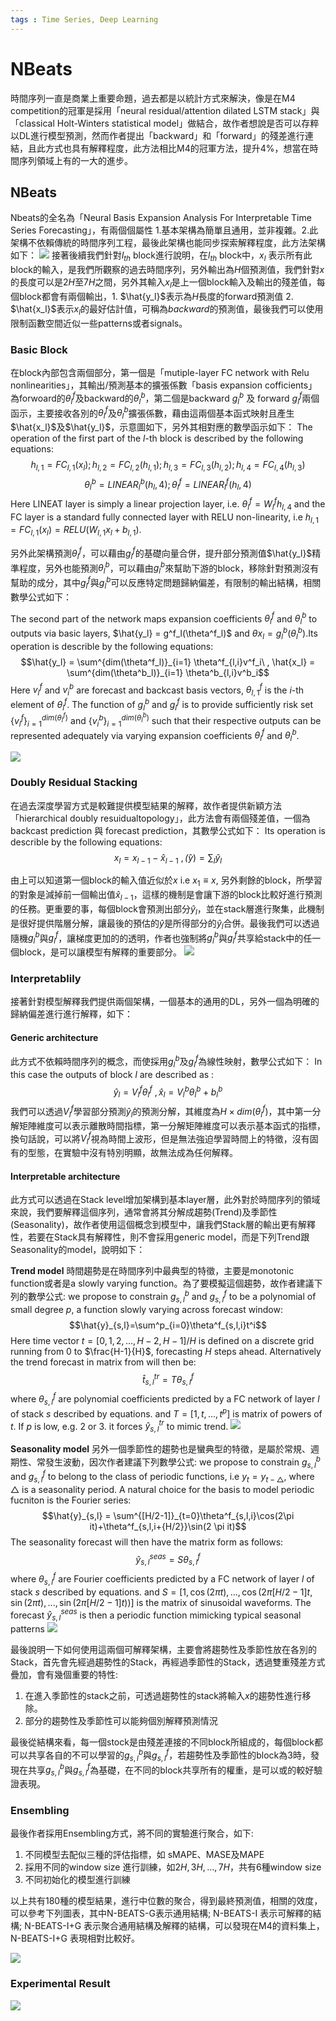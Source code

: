 ```yaml
---
tags : Time Series, Deep Learning
---
```

NBeats
===
時間序列一直是商業上重要命題，過去都是以統計方式來解決，像是在M4 competition的冠軍是採用「neural residual/attention dilated LSTM stack」與「classical Holt-Winters statistical model」做結合，故作者想說是否可以存粹以DL進行模型預測，然而作者提出「backward」和「forward」的殘差進行連結，且此方式也具有解釋程度，此方法相比M4的冠軍方法，提升4%，想當在時間序列領域上有的一大的進步。

## NBeats
Nbeats的全名為「Neural Basis Expansion Analysis For Interpretable Time Series Forecasting」，有兩個個屬性 1.基本架構為簡單且通用，並非複雜。2.此架構不依賴傳統的時間序列工程，最後此架構也能同步探索解釋程度，此方法架構如下：
![](https://github.com/WangJengYun/ML-DL-notes/blob/master/Deep%20Learning/image/Time%20Series/NBeats/NBeats_1.png?raw=true)
接著後續我們針對$l_{th}$ block進行說明，在$l_{th}$ block中，$x_l$ 表示所有此block的輸入，是我們所觀察的過去時間序列，另外輸出為$H$個預測值，我們針對$x$的長度可以是$2H$至$7H$之間，另外其輸入$x_l$是上一個block輸入及輸出的殘差值，每個block都會有兩個輸出，1. $\hat{y_l}$表示為$H$長度的forward預測值 2. $\hat{x_l}$表示$x_l$的最好估計值，可稱為$backward$的預測值，最後我們可以使用限制函數空間近似一些patterns或者signals。

### Basic Block
在block內部包含兩個部分，第一個是「mutiple-layer FC network with Relu nonlinearities」，其輸出/預測基本的擴張係數「basis expansion cofficients」為forwoard的$\theta^f_l$及backward的$\theta^b_l$，第二個是backward $g^b_l$ 及 forward $g^f_l$兩個函示，主要接收各別的$\theta^f_l$及$\theta^b_l$擴張係數，藉由這兩個基本函式映射且產生$\hat{x_l}$及$\hat{y_l}$，示意圖如下，另外其相對應的數學函示如下：
The operation of the first part of the $l$-th block is described by the following equations:
$$h_{l,1} = FC_{l,1}(x_l);h_{l,2} = FC_{l,2}(h_{l,1});h_{l,3} = FC_{l,3}(h_{l,2});h_{l,4} = FC_{l,4}(h_{l,3})$$
$$\theta^b_{l}=LINEAR^b_{l}(h_l,4);\theta^f_{l}=LINEAR^f_{l}(h_l,4)$$
Here LINEAT layer is simply a linear projection layer, i.e. $\theta^f_l=W^f_lh_{l,4}$ and the FC layer is a standard fully connected layer with RELU non-linearity, i.e $h_{l,1} = FC_{l,1}(x_l) = RELU(W_{l,1}x_l+b_{l,1})$.

另外此架構預測$\theta^f_l$，可以藉由$g^f_l$的基礎向量合併，提升部分預測值$\hat{y_l}$精準程度，另外也能預測$\theta^b_l$，可以藉由$g^b_l$來幫助下游的block，移除針對預測沒有幫助的成分，其中$g^f_l$與$g^b_l$可以反應特定問題歸納偏差，有限制的輸出結構，相關數學公式如下：

The second part of the network maps expansion coefficients $\theta^f_l$ and $\theta^b_l$ to outputs via basic layers, $\hat{y_l} = g^f_l(\theta^f_l)$ and $\theta{x_l} = g^b_l(\theta^b_l)$.Its operation is describle by the following equations:
$$\hat{y_l} = \sum^{dim(\theta^f_l)}_{i=1} \theta^f_{l,i}v^f_i\  , \hat{x_l} = \sum^{dim(\theta^b_l)}_{i=1} \theta^b_{l,i}v^b_i$$
Here $v_i^f$ and $v^b_i$ are forecast and backcast basis vectors, $\theta^f_{l,1}$ is the $i$-th element of $\theta^f_l$. The function of $g^b_l$ and $g^f_l$ is to provide sufficiently risk set $\{v_i^f\}^{dim(\theta^f_l)}_{i=1}$ and $\{v_i^b\}^{dim(\theta^b_l)}_{i=1}$ such that their respective outputs can be represented adequately via varying expansion coefficients $\theta^f_l$ and $\theta^b_l$.

![](https://github.com/WangJengYun/ML-DL-notes/blob/master/Deep%20Learning/image/Time%20Series/NBeats/NBeats_2.png?raw=true)
### Doubly Residual Stacking
在過去深度學習方式是較難提供模型結果的解釋，故作者提供新穎方法「hierarchical doubly resuidualtopology」，此方法會有兩個殘差值，一個為backcast prediction 與 forecast prediction，其數學公式如下：
Its operation is describle by the following equations:
$$x_l = x_{l-1}-\hat{x}_{l-1}\  , \hat(y)=\sum_l\hat{y}_l$$

由上可以知道第一個block的輸入值近似於$x$ i.e $x_1 \equiv x$, 另外剩餘的block，所學習的對象是減掉前一個輸出值$\hat{x}_{l-1}$，這樣的機制是會讓下游的block比較好進行預測的任務。更重要的事，每個block會預測出部分$\hat{y}_l$，並在stack層進行聚集，此機制是很好提供階層分解，讓最後的預估的$\hat{y}$是所得部分的$\hat{y}_l$合併。最後我們可以透過隨機$g^b_l$與$g^f_l$，讓梯度更加的的透明，作者也強制將$g^b_l$與$g^f_l$共享給stack中的任一個block，是可以讓模型有解釋的重要部分。
![](https://github.com/WangJengYun/ML-DL-notes/blob/master/Deep%20Learning/image/Time%20Series/NBeats/NBeats_3.png?raw=truex)
### Interpretablily
接著針對模型解釋我們提供兩個架構，一個基本的通用的DL，另外一個為明確的歸納偏差進行進行解釋，如下：
#### Generic architecture
此方式不依賴時間序列的概念，而使採用$g^b_l$及$g^f_l$為線性映射，數學公式如下：
In this case the outputs of block $l$ are described as :
$$\hat{y}_l=V^f_l\theta^f_l\  , \hat{x}_l=V^b_l\theta^b_l + b^b_l$$
我們可以透過$V^f_l$學習部分預測$\hat{y}_l$的預測分解，其維度為$H \times dim(\theta^f_l)$，其中第一分解矩陣維度可以表示離散時間指標，第一分解矩陣維度可以表示基本函式的指標，換句話說，可以將$V^f_l$視為時間上波形，但是無法強迫學習時間上的特徵，沒有固有的型態，在實驗中沒有特別明顯，故無法成為任何解釋。
#### Interpretable architecture 
此方式可以透過在Stack level增加架構到基本layer層，此外對於時間序列的領域來說，我們要解釋這個序列，通常會將其分解成趨勢(Trend)及季節性(Seasonality)，故作者使用這個概念到模型中，讓我們Stack層的輸出更有解釋性，若要在Stack具有解釋性，則不會採用generic model，而是下列Trend跟Seasonality的model，說明如下：

**Trend model**
時間趨勢是在時間序列中最典型的特徵，主要是monotonic function或者是a slowly varying function。為了要模擬這個趨勢，故作者建議下列的數學公式:
we propose to constrain $g^b_{s,l}$ and $g^f_{s,l}$ to be a polynomial of small degree $p$, a function slowly varying across forecast window:
$$\hat{y}_{s,l}=\sum^p_{i=0}\theta^f_{s,l,i}t^i$$
Here time vector $t = [0,1,2, ... , H-2, H-1]/H$ is defined on a discrete grid running from 0 to $\frac{H-1}{H}$, forecasting $H$ steps ahead. Alternatively the trend forecast in matrix from will then be:
$$\hat{t}^{tr}_{s,l} = T\theta^f_{s,l}$$
where $\theta^f_{s,l}$ are polynomial coefficients predicted by a FC network of layer $l$ of stack $s$ described by equations. and $T = [1, t, ..., t^p]$ is matrix of powers of $t$. If $p$ is low, e.g. 2 or 3. it forces $\hat{y}^{tr}_{s,l}$ to mimic trend.
![](https://github.com/WangJengYun/ML-DL-notes/blob/master/Deep%20Learning/image/Time%20Series/NBeats/NBeats_4.png?raw=true)

**Seasonality model**
另外一個季節性的趨勢也是蠻典型的特徵，是屬於常規、週期性、常發生波動，因次作者建議下列數學公式:
we propose to constrain $g^b_{s,l}$ and $g^f_{s,l}$ to belong to the class of periodic functions, i.e $y_t = y_{t-\triangle}$, where $\triangle$ is a seasonality period. A natural choice for the basis to model periodic fucniton is the Fourier series:
$$\hat{y}_{s,l} = \sum^{[H/2-1]}_{t=0}\theta^f_{s,l,i}\cos(2\pi it)+\theta^f_{s,l,i+{H/2}}\sin(2 \pi it)$$
The seasonality forecast will then have the matrix form as follows:
$$\hat{y}_{s,l}^{seas} = S \theta^f_{s,l}$$
where $\theta^{f}_{s,l}$ are Fourier coefficients predicted by a FC network of layer $l$ of stack $s$ described by equations. and $S=[1, \cos(2\pi t), ..., \cos(2 \pi [H/2-1]t, \sin(2 \pi t), ..., \sin( 2 \pi [H/2-1]t))]$ is the matrix of sinusoidal waveforms. The forecast $\hat{y}^{seas}_{s,l}$ is then a periodic function mimicking typical seasonal patterns
![](https://github.com/WangJengYun/ML-DL-notes/blob/master/Deep%20Learning/image/Time%20Series/NBeats/NBeats_5.png?raw=true)

最後說明一下如何使用這兩個可解釋架構，主要會將趨勢性及季節性放在各別的Stack，首先會先經過趨勢性的Stack，再經過季節性的Stack，透過雙重殘差方式疊加，會有幾個重要的特性:
1. 在進入季節性的stack之前，可透過趨勢性的stack將輸入$x$的趨勢性進行移除。
2. 部分的趨勢性及季節性可以能夠個別解釋預測情況

最後從結構來看，每一個stock是由殘差連接的不同block所組成的，每個block都可以共享各自的不可以學習的$g^b_{s,l}$與$g^f_{s,l}$，若趨勢性及季節性的block為3時，發現在共享$g^b_{s,l}$與$g^f_{s,l}$為基礎，在不同的block共享所有的權重，是可以或的較好驗證表現。

### Ensembling 
最後作者採用Ensembling方式，將不同的實驗進行聚合，如下:
1. 不同模型去配似三種的評估指標，如 sMAPE、MASE及MAPE
2. 採用不同的window size 進行訓練，如$2H,3H, ..., 7H$，共有6種window size
3. 不同初始化的模型進行訓練

以上共有180種的模型結果，進行中位數的聚合，得到最終預測值，相關的效度，可以參考下列圖表，其中N-BEATS-G表示通用結構; N-BEATS-I 表示可解釋的結構; N-BEATS-I+G 表示聚合通用結構及解釋的結構，可以發現在M4的資料集上，N-BEATS-I+G 表現相對比較好。

![](https://github.com/WangJengYun/ML-DL-notes/blob/master/Deep%20Learning/image/Time%20Series/NBeats/NBeats_6.png?raw=true)
### Experimental Result

![](https://github.com/WangJengYun/ML-DL-notes/blob/master/Deep%20Learning/image/Time%20Series/NBeats/NBeats_7.png?raw=true)
